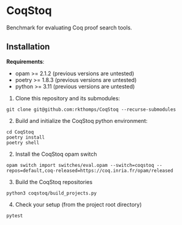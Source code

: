 # CoqStoq
Benchmark for evaluating Coq proof search tools.

## Installation
**Requirements**:
- opam >= 2.1.2 (previous versions are untested)
- poetry >= 1.8.3 (previous versions are untested) 
- python >= 3.11 (previous versions are untested)

1. Clone this repository and its submodules:
```
git clone git@github.com:rkthomps/CoqStoq --recurse-submodules
```

2. Build and initialize the CoqStoq python environment:
```
cd CoqStoq
poetry install
poetry shell
```

2. Install the CoqStoq opam switch
```
opam switch import switches/eval.opam --switch=coqstoq --repos=default,coq-released=https://coq.inria.fr/opam/released
```

3. Build the CoqStoq repositories 
```
python3 coqstoq/build_projects.py
```

4. Check your setup (from the project root directory)
```
pytest
```



    
